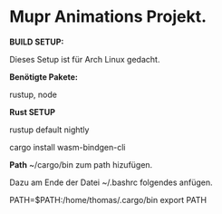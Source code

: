 # Mupr Animations Projekt.

**BUILD SETUP:**

Dieses Setup ist für Arch Linux gedacht.

**Benötigte Pakete:**

rustup, node

**Rust SETUP**

rustup default nightly

cargo install wasm-bindgen-cli

**Path**
~/cargo/bin zum path hizufügen.

Dazu am Ende der Datei ~/.bashrc folgendes anfügen.

PATH=$PATH:/home/thomas/.cargo/bin
export PATH
